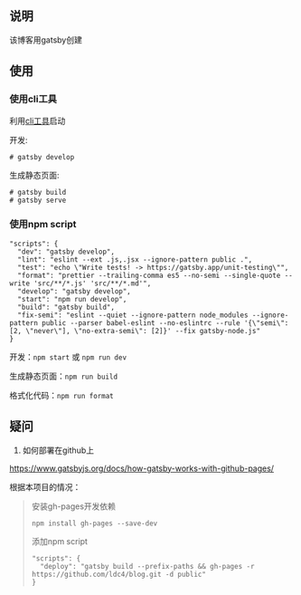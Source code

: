 ## 说明

该博客用gatsby创建

## 使用

### 使用cli工具
利用[cli工具](https://www.gatsbyjs.org/docs/quick-start)启动

开发:

```
# gatsby develop
```

生成静态页面:

```
# gatsby build
# gatsby serve
```

### 使用npm script

```
"scripts": {
  "dev": "gatsby develop",
  "lint": "eslint --ext .js,.jsx --ignore-pattern public .",
  "test": "echo \"Write tests! -> https://gatsby.app/unit-testing\"",
  "format": "prettier --trailing-comma es5 --no-semi --single-quote --write 'src/**/*.js' 'src/**/*.md'",
  "develop": "gatsby develop",
  "start": "npm run develop",
  "build": "gatsby build",
  "fix-semi": "eslint --quiet --ignore-pattern node_modules --ignore-pattern public --parser babel-eslint --no-eslintrc --rule '{\"semi\": [2, \"never\"], \"no-extra-semi\": [2]}' --fix gatsby-node.js"
}
```

开发：`npm start` 或 `npm run dev`

生成静态页面：`npm run build`

格式化代码：`npm run format`

## 疑问

1. 如何部署在github上

https://www.gatsbyjs.org/docs/how-gatsby-works-with-github-pages/

根据本项目的情况：

> 安装gh-pages开发依赖
>  ```
>  npm install gh-pages --save-dev
>  ```
> 添加npm script
>  ```
>  "scripts": {
>    "deploy": "gatsby build --prefix-paths && gh-pages -r https://github.com/ldc4/blog.git -d public"
>  }
>  ```
  
